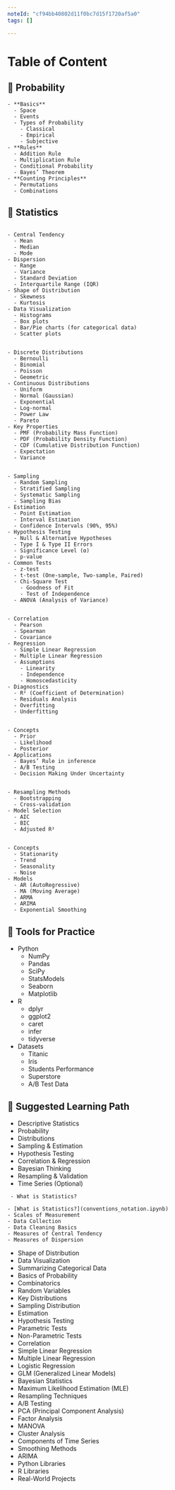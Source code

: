 ```yaml
---
noteId: "cf94bb40802d11f0bc7d15f1720af5a0"
tags: []

---
```


# Table of Content

## 🧠 Probability

```{dropdown} Probability
- **Basics**
  - Space
  - Events
  - Types of Probability
    - Classical
    - Empirical
    - Subjective
- **Rules**
  - Addition Rule
  - Multiplication Rule
  - Conditional Probability
  - Bayes’ Theorem
- **Counting Principles**
  - Permutations
  - Combinations
```

## 🧠 Statistics

```{dropdoown} 2. Descriptive Statistics (Foundational Level)

- Central Tendency
  - Mean
  - Median
  - Mode
- Dispersion
  - Range
  - Variance
  - Standard Deviation
  - Interquartile Range (IQR)
- Shape of Distribution
  - Skewness
  - Kurtosis
- Data Visualization
  - Histograms
  - Box plots
  - Bar/Pie charts (for categorical data)
  - Scatter plots
```

```{dropdoown} 📍 3. Probability Distributions (Crucial for Modeling)

- Discrete Distributions
  - Bernoulli
  - Binomial
  - Poisson
  - Geometric
- Continuous Distributions
  - Uniform
  - Normal (Gaussian)
  - Exponential
  - Log-normal
  - Power Law
  - Pareto
- Key Properties
  - PMF (Probability Mass Function)
  - PDF (Probability Density Function)
  - CDF (Cumulative Distribution Function)
  - Expectation
  - Variance
```

```{dropdoown}📍 4. Inferential Statistics (Decision Making from Data)

- Sampling
  - Random Sampling
  - Stratified Sampling
  - Systematic Sampling
  - Sampling Bias
- Estimation
  - Point Estimation
  - Interval Estimation
  - Confidence Intervals (90%, 95%)
- Hypothesis Testing
  - Null & Alternative Hypotheses
  - Type I & Type II Errors
  - Significance Level (α)
  - p-value
- Common Tests
  - z-test
  - t-test (One-sample, Two-sample, Paired)
  - Chi-Square Test
    - Goodness of Fit
    - Test of Independence
  - ANOVA (Analysis of Variance)

```

```{dropdoown}📍 5. Correlation & Regression (Modeling Relationships)

- Correlation
  - Pearson
  - Spearman
  - Covariance
- Regression
  - Simple Linear Regression
  - Multiple Linear Regression
  - Assumptions
    - Linearity
    - Independence
    - Homoscedasticity
- Diagnostics
  - R² (Coefficient of Determination)
  - Residuals Analysis
  - Overfitting
  - Underfitting
```

```{dropdoown}📍 6. Bayesian Statistics (Probabilistic Thinking)

- Concepts
  - Prior
  - Likelihood
  - Posterior
- Applications
  - Bayes’ Rule in inference
  - A/B Testing
  - Decision Making Under Uncertainty
```

```{dropdoown}📍 7. Statistical Modeling and Resampling

- Resampling Methods
  - Bootstrapping
  - Cross-validation
- Model Selection
  - AIC
  - BIC
  - Adjusted R²
```

```{dropdoown}📍 8. Time Series & Forecasting (Optional but Useful)

- Concepts
  - Stationarity
  - Trend
  - Seasonality
  - Noise
- Models
  - AR (AutoRegressive)
  - MA (Moving Average)
  - ARMA
  - ARIMA
  - Exponential Smoothing
```

## 🧰 Tools for Practice

- Python
  - NumPy
  - Pandas
  - SciPy
  - StatsModels
  - Seaborn
  - Matplotlib
- R
  - dplyr
  - ggplot2
  - caret
  - infer
  - tidyverse
- Datasets
  - Titanic
  - Iris
  - Students Performance
  - Superstore
  - A/B Test Data

## 🧭 Suggested Learning Path

- Descriptive Statistics
- Probability
- Distributions
- Sampling & Estimation
- Hypothesis Testing
- Correlation & Regression
- Bayesian Thinking
- Resampling & Validation
- Time Series (Optional)

``` Part 1: Foundations of Statistics
 - What is Statistics?
```

```{dropdown} Second dropdown
- [What is Statistics?](conventions_notation.ipynb)
- Scales of Measurement
- Data Collection
- Data Cleaning Basics
- Measures of Central Tendency
- Measures of Dispersion
```

- Shape of Distribution
- Data Visualization
- Summarizing Categorical Data
- Basics of Probability
- Combinatorics
- Random Variables
- Key Distributions
- Sampling Distribution
- Estimation
- Hypothesis Testing
- Parametric Tests
- Non-Parametric Tests
- Correlation
- Simple Linear Regression
- Multiple Linear Regression
- Logistic Regression
- GLM (Generalized Linear Models)
- Bayesian Statistics
- Maximum Likelihood Estimation (MLE)
- Resampling Techniques
- A/B Testing
- PCA (Principal Component Analysis)
- Factor Analysis
- MANOVA
- Cluster Analysis
- Components of Time Series
- Smoothing Methods
- ARIMA
- Python Libraries
- R Libraries
- Real-World Projects

```{tableofcontents}
```
